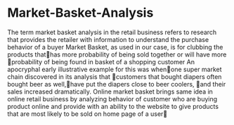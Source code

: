 Market-Basket-Analysis
======================

The term market basket analysis in the retail business refers to research that provides the retailer with information to understand the purchase behavior of a buyer 
Market Basket, as used in our case, is for clubbing the products thathas more probability of being sold together or will have more probability of being found in basket of  a shopping customer 
An apocryphal early illustrative example for this was whenone super market chain discovered in its analysis that customers that bought diapers often bought beer as well,have put the diapers close to beer coolers, and their sales increased dramatically.
Online market basket brings same idea in online retail business by analyzing behavior of customer who are buying product online and provide with an ability to the website to give products that are most likely to be sold on home page of a user

